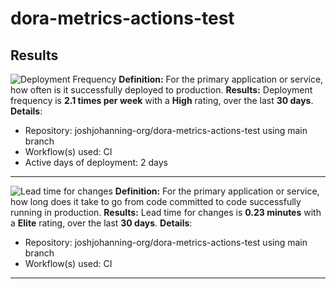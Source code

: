 # dora-metrics-actions-test

## Results

<!-- Start Dora Metrics -->


![Deployment Frequency](https://img.shields.io/badge/frequency-2.1%20times%20per%20week-green?logo=github&label=Deployment%20frequency)
**Definition:** For the primary application or service, how often is it successfully deployed to production.
**Results:** Deployment frequency is **2.1 times per week** with a **High** rating, over the last **30 days**.
**Details**:
- Repository: joshjohanning-org/dora-metrics-actions-test using main branch
- Workflow(s) used: CI
- Active days of deployment: 2 days
---


![Lead time for changes](https://img.shields.io/badge/frequency-0.23%20minutes-brightgreen?logo=github&label=Lead%20time%20for%20changes)
**Definition:** For the primary application or service, how long does it take to go from code committed to code successfully running in production.
**Results:** Lead time for changes is **0.23 minutes** with a **Elite** rating, over the last **30 days**.
**Details**:
- Repository: joshjohanning-org/dora-metrics-actions-test using main branch
- Workflow(s) used: CI
---
<!-- End Dora Metrics -->
